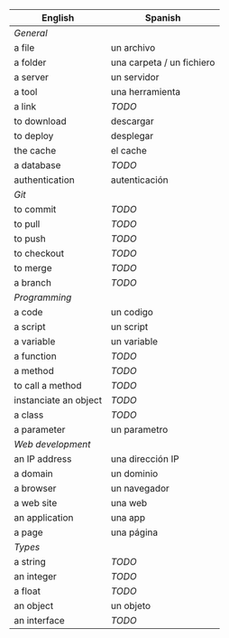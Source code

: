 | English                             | Spanish                                   |
|-------------------------------------|-------------------------------------------|
| *General*                           |                                           |
| a file                              |   un archivo                              |
| a folder                            |   una carpeta / un fichiero               |
| a server                            |   un servidor                             |
| a tool                              |   una herramienta                         |
| a link                              |   _TODO_                                  |
| to download                         |   descargar                               |
| to deploy                           |   desplegar                               |
| the cache                           |   el cache                                |
| a database                          |   _TODO_                                  |
| authentication                      |   autenticación                           |
| *Git*                               |                                           |
| to commit                           |   _TODO_                                  |
| to pull                             |   _TODO_                                  |
| to push                             |   _TODO_                                  |
| to checkout                         |   _TODO_                                  |
| to merge                            |   _TODO_                                  |
| a branch                            |   _TODO_                                  |
| *Programming*                       |                                           |
| a code                              |   un codigo                               |
| a script                            |   un script                               |
| a variable                          |   un variable                             |
| a function                          |   _TODO_                                  |
| a method                            |   _TODO_                                  |
| to call a method                    |   _TODO_                                  |
| instanciate an object               |   _TODO_                                  |
| a class                             |   _TODO_                                  |
| a parameter                         |  un parametro                             |
| *Web development*                   |                                           |
| an IP address                       |  una dirección IP                         |
| a domain                            |  un dominio                               |
| a browser                           |  un navegador                             |
| a web site                          |  una web                                  |
| an application                      |  una app                                  |
| a page                              |  una página                               |
| *Types*                             |                                           |
| a string                            |  _TODO_                                   |
| an integer                          |  _TODO_                                   |
| a float                             |  _TODO_                                   |
| an object                           |  un objeto                                |
| an interface                        |  _TODO_                                   |
